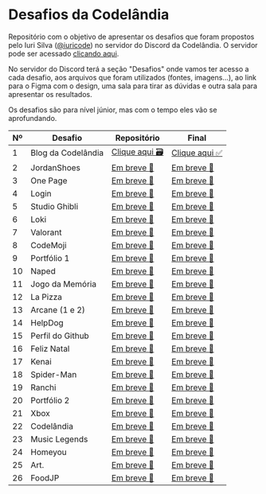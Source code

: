# Desafios da Codelândia

Repositório com o objetivo de apresentar os desafios que foram propostos pelo Iuri Silva (<a href="https://www.instagram.com/iuricode/">@iuricode</a>) no servidor do Discord da Codelândia. O servidor pode ser acessado <a href="https://discord.com/invite/QevDJqCzaY">clicando aqui</a>.

No servidor do Discord terá a seção "Desafios" onde vamos ter acesso a cada desafio, aos arquivos que foram utilizados (fontes, imagens...), ao link para o Figma com o design, uma sala para tirar as dúvidas e outra sala para apresentar os resultados.

Os desafios são para nível júnior, mas com o tempo eles vão se aprofundando.

| Nº| Desafio                | Repositório                   | Final                         |
|---|----------------------- | ----------------------------- | ----------------------------- |
| 1 | Blog da Codelândia     | <a href="https://github.com/eaecamarano/Desafios_da_Codelandia/tree/main/Desafio%201%20-%20Blog%20da%20Codel%C3%A2ndia">Clique aqui 🗃</a> | <a href="https://blog-da-codelandia.vercel.app/">Clique aqui ✅</a> |
| 2 | JordanShoes            | <a href="https://github.com/eaecamarano/Desafios_da_Codelandia/tree/main/Desafio%202%20-%20JordanShoes">Em breve 🚧</a> | <a href="">Em breve 🚧</a> |
| 3 | One Page               | <a href="">Em breve 🚧</a> | <a href="">Em breve 🚧</a> |
| 4 | Login                  | <a href="">Em breve 🚧</a> | <a href="">Em breve 🚧</a> |
| 5 | Studio Ghibli          | <a href="">Em breve 🚧</a> | <a href="">Em breve 🚧</a> |
| 6 | Loki                   | <a href="">Em breve 🚧</a> | <a href="">Em breve 🚧</a> |
| 7 | Valorant               | <a href="">Em breve 🚧</a> | <a href="">Em breve 🚧</a> |
| 8 | CodeMoji               | <a href="">Em breve 🚧</a> | <a href="">Em breve 🚧</a> |
| 9 | Portfólio 1            | <a href="">Em breve 🚧</a> | <a href="">Em breve 🚧</a> |
| 10 | Naped                 | <a href="">Em breve 🚧</a> | <a href="">Em breve 🚧</a> |
| 11 | Jogo da Memória       | <a href="">Em breve 🚧</a> | <a href="">Em breve 🚧</a> |
| 12 | La Pizza              | <a href="">Em breve 🚧</a> | <a href="">Em breve 🚧</a> |
| 13 | Arcane (1 e 2)        | <a href="">Em breve 🚧</a> | <a href="">Em breve 🚧</a> |
| 14 | HelpDog               | <a href="">Em breve 🚧</a> | <a href="">Em breve 🚧</a> |
| 15 | Perfil do Github      | <a href="">Em breve 🚧</a> | <a href="">Em breve 🚧</a> |
| 16 | Feliz Natal           | <a href="">Em breve 🚧</a> | <a href="">Em breve 🚧</a> |
| 17 | Kenai                 | <a href="">Em breve 🚧</a> | <a href="">Em breve 🚧</a> |
| 18 | Spider-Man            | <a href="">Em breve 🚧</a> | <a href="">Em breve 🚧</a> |
| 19 | Ranchi                | <a href="">Em breve 🚧</a> | <a href="">Em breve 🚧</a> |
| 20 | Portfólio 2           | <a href="">Em breve 🚧</a> | <a href="">Em breve 🚧</a> |
| 21 | Xbox                  | <a href="">Em breve 🚧</a> | <a href="">Em breve 🚧</a> |
| 22 | Codelândia            | <a href="">Em breve 🚧</a> | <a href="">Em breve 🚧</a> |
| 23 | Music Legends         | <a href="">Em breve 🚧</a> | <a href="">Em breve 🚧</a> |
| 24 | Homeyou               | <a href="">Em breve 🚧</a> | <a href="">Em breve 🚧</a> |
| 25 | Art.                  | <a href="">Em breve 🚧</a> | <a href="">Em breve 🚧</a> |
| 26 | FoodJP                | <a href="">Em breve 🚧</a> | <a href="">Em breve 🚧</a> |
